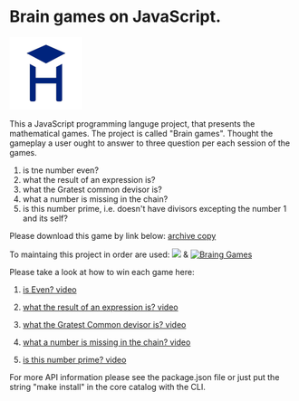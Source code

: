 <h1>Brain games on JavaScript.</h1> 

<img src="https://raw.githubusercontent.com/Hexlet/hexletguides.github.io/master/images/hexlet_logo128.png" alt="Hexlet Ltd. logo" style="max-width:100%;">

<p>This a JavaScript programming languge project, that presents the mathematical games.
The project is called "Brain games". 
Thought the gameplay a user ought to answer to three question per each session of the games.</p>
<ol>
  <li> is tne number even? </li>
  <li> what the result of an expression is? </li>
  <li> what the Gratest common devisor is? </li>
  <li> what a number is missing in the chain? </li>
  <li> is this number prime, i.e. doesn't have divisors excepting the number 1 and its self? </li>
 </ol>

<p>Please download this game by link below:
<a href="https://github.com/WilhelmYakunin/frontend-project-lvl1/archive/master.zip">archive copy</a></p>

<p>To maintaing this project in order are used: 
<a href="https://codeclimate.com/github/WilhelmYakunin/frontend-project-lvl1"><img src="https://api.codeclimate.com/v1/badges/a99a88d28ad37a79dbf6/maintainability" /></a> & <a href="https://github.com/WilhelmYakunin/frontend-project-lvl1/actions"><img src="https://github.com/WilhelmYakunin/frontend-project-lvl1/workflows/brain-games%20project%20of%20lvl-1/badge.svg" alt="Braing Games" style="max-width:100%;"></a></p>

<aside>Please take a look at how to win each game here:

1) [is Even? video](https://youtu.be/CYDIFqEj_-E)

2) [what the result of an expression is? video](https://youtu.be/Gpr-w40AOTI)

3) [what the Gratest Common devisor is? video](https://youtu.be/HROl4j2f6oc)

4) [what a number is missing in the chain? video](https://youtu.be/6hz4M4mLlD0)

5) [is this number prime? video](https://youtu.be/Pyb-HYBn_j8)

For more API information please see the package.json file or just put the string "make install" in the core catalog with the CLI. </aside>
